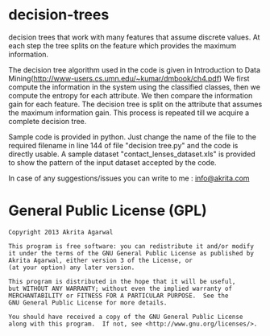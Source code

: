 decision-trees
==============

decision trees that work with many features that assume discrete values. 
At each step the tree splits on the feature which provides the maximum information.

The decision tree algorithm used in the code is given in Introduction to Data Mining(http://www-users.cs.umn.edu/~kumar/dmbook/ch4.pdf)
We first compute the information in the system using the classified classes, then we compute the entropy for each attribute.
We then compare the information gain for each feature. The decision tree is split on the attribute that assumes the maximum information 
gain.
This process is repeated till we acquire a complete decision tree.

Sample code is provided in python. Just change the name of the file to the required filename in line 144 of file "decision tree.py" and the code is directly usable.
A sample dataset "contact_lenses_dataset.xls" is provided to show the pattern of the input dataset accepted by the code.

In case of any suggestions/issues you can write to me : info@akrita.com

General Public License (GPL)
============================

    Copyright 2013 Akrita Agarwal

    This program is free software: you can redistribute it and/or modify
    it under the terms of the GNU General Public License as published by
    Akrita Agarwal, either version 3 of the License, or
    (at your option) any later version.
    
    This program is distributed in the hope that it will be useful,
    but WITHOUT ANY WARRANTY; without even the implied warranty of
    MERCHANTABILITY or FITNESS FOR A PARTICULAR PURPOSE.  See the
    GNU General Public License for more details.

    You should have received a copy of the GNU General Public License
    along with this program.  If not, see <http://www.gnu.org/licenses/>.

